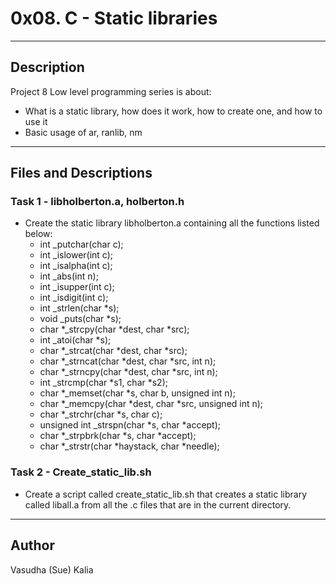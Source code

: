 # 0x08. C - Static libraries
---
## Description

Project 8 Low level programming series is about:
* What is a static library, how does it work, how to create one, and how to use it
* Basic usage of ar, ranlib, nm

---
## Files and Descriptions

### Task 1 - libholberton.a, holberton.h
* Create the static library libholberton.a containing all the functions listed below:
  * int _putchar(char c);
  * int _islower(int c);
  * int _isalpha(int c);
  * int _abs(int n);
  * int _isupper(int c);
  * int _isdigit(int c);
  * int _strlen(char *s);
  * void _puts(char *s);
  * char *_strcpy(char *dest, char *src);
  * int _atoi(char *s);
  * char *_strcat(char *dest, char *src);
  * char *_strncat(char *dest, char *src, int n);
  * char *_strncpy(char *dest, char *src, int n);
  * int _strcmp(char *s1, char *s2);
  * char *_memset(char *s, char b, unsigned int n);
  * char *_memcpy(char *dest, char *src, unsigned int n);
  * char *_strchr(char *s, char c);
  * unsigned int _strspn(char *s, char *accept);
  * char *_strpbrk(char *s, char *accept);
  * char *_strstr(char *haystack, char *needle);

### Task 2 - Create_static_lib.sh
* Create a script called create_static_lib.sh that creates a static library called liball.a from all the .c files that are in the current directory.

---
## Author
Vasudha (Sue) Kalia 